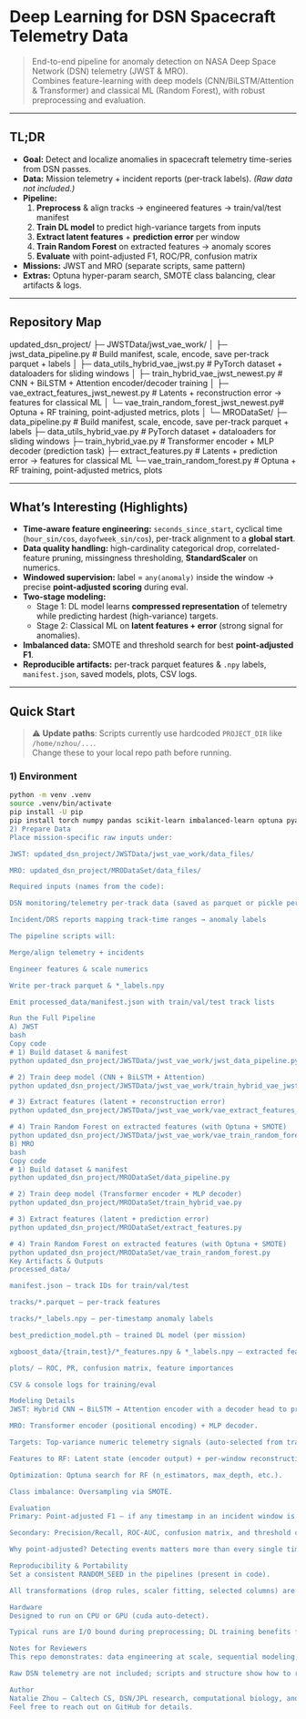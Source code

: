 # Deep Learning for DSN Spacecraft Telemetry Data

> End-to-end pipeline for anomaly detection on NASA Deep Space Network (DSN) telemetry (JWST & MRO).  
> Combines feature-learning with deep models (CNN/BiLSTM/Attention & Transformer) and classical ML (Random Forest), with robust preprocessing and evaluation.

---

## TL;DR

- **Goal:** Detect and localize anomalies in spacecraft telemetry time-series from DSN passes.
- **Data:** Mission telemetry + incident reports (per-track labels). *(Raw data not included.)*
- **Pipeline:**  
  1) **Preprocess** & align tracks → engineered features → train/val/test manifest  
  2) **Train DL model** to predict high-variance targets from inputs  
  3) **Extract latent features** + **prediction error** per window  
  4) **Train Random Forest** on extracted features → anomaly scores  
  5) **Evaluate** with point-adjusted F1, ROC/PR, confusion matrix
- **Missions:** JWST and MRO (separate scripts, same pattern)
- **Extras:** Optuna hyper-param search, SMOTE class balancing, clear artifacts & logs.

---

## Repository Map

updated_dsn_project/
├─ JWSTData/jwst_vae_work/
│ ├─ jwst_data_pipeline.py # Build manifest, scale, encode, save per-track parquet + labels
│ ├─ data_utils_hybrid_vae_jwst.py # PyTorch dataset + dataloaders for sliding windows
│ ├─ train_hybrid_vae_jwst_newest.py # CNN + BiLSTM + Attention encoder/decoder training
│ ├─ vae_extract_features_jwst_newest.py # Latents + reconstruction error → features for classical ML
│ └─ vae_train_random_forest_jwst_newest.py# Optuna + RF training, point-adjusted metrics, plots
│
└─ MRODataSet/
├─ data_pipeline.py # Build manifest, scale, encode, save per-track parquet + labels
├─ data_utils_hybrid_vae.py # PyTorch dataset + dataloaders for sliding windows
├─ train_hybrid_vae.py # Transformer encoder + MLP decoder (prediction task)
├─ extract_features.py # Latents + prediction error → features for classical ML
└─ vae_train_random_forest.py # Optuna + RF training, point-adjusted metrics, plots

---

## What’s Interesting (Highlights)

- **Time-aware feature engineering:** `seconds_since_start`, cyclical time (`hour_sin/cos`, `dayofweek_sin/cos`), per-track alignment to a **global start**.
- **Data quality handling:** high-cardinality categorical drop, correlated-feature pruning, missingness thresholding, **StandardScaler** on numerics.
- **Windowed supervision:** label = `any(anomaly)` inside the window → precise **point-adjusted scoring** during eval.
- **Two-stage modeling:**  
  - Stage 1: DL model learns **compressed representation** of telemetry while predicting hardest (high-variance) targets.  
  - Stage 2: Classical ML on **latent features + error** (strong signal for anomalies).
- **Imbalanced data:** SMOTE and threshold search for best **point-adjusted F1**.
- **Reproducible artifacts:** per-track parquet features & `.npy` labels, `manifest.json`, saved models, plots, CSV logs.

---

## Quick Start

> ⚠️ **Update paths**: Scripts currently use hardcoded `PROJECT_DIR` like `/home/nzhou/...`.  
> Change these to your local repo path before running.

### 1) Environment

```bash
python -m venv .venv
source .venv/bin/activate
pip install -U pip
pip install torch numpy pandas scikit-learn imbalanced-learn optuna pyarrow fastparquet tqdm matplotlib seaborn'''
2) Prepare Data
Place mission-specific raw inputs under:

JWST: updated_dsn_project/JWSTData/jwst_vae_work/data_files/

MRO: updated_dsn_project/MRODataSet/data_files/

Required inputs (names from the code):

DSN monitoring/telemetry per-track data (saved as parquet or pickle per your ingestion)

Incident/DRS reports mapping track-time ranges → anomaly labels

The pipeline scripts will:

Merge/align telemetry + incidents

Engineer features & scale numerics

Write per-track parquet & *_labels.npy

Emit processed_data/manifest.json with train/val/test track lists

Run the Full Pipeline
A) JWST
bash
Copy code
# 1) Build dataset & manifest
python updated_dsn_project/JWSTData/jwst_vae_work/jwst_data_pipeline.py

# 2) Train deep model (CNN + BiLSTM + Attention)
python updated_dsn_project/JWSTData/jwst_vae_work/train_hybrid_vae_jwst_newest.py

# 3) Extract features (latent + reconstruction error)
python updated_dsn_project/JWSTData/jwst_vae_work/vae_extract_features_jwst_newest.py

# 4) Train Random Forest on extracted features (with Optuna + SMOTE)
python updated_dsn_project/JWSTData/jwst_vae_work/vae_train_random_forest_jwst_newest.py
B) MRO
bash
Copy code
# 1) Build dataset & manifest
python updated_dsn_project/MRODataSet/data_pipeline.py

# 2) Train deep model (Transformer encoder + MLP decoder)
python updated_dsn_project/MRODataSet/train_hybrid_vae.py

# 3) Extract features (latent + prediction error)
python updated_dsn_project/MRODataSet/extract_features.py

# 4) Train Random Forest on extracted features (with Optuna + SMOTE)
python updated_dsn_project/MRODataSet/vae_train_random_forest.py
Key Artifacts & Outputs
processed_data/

manifest.json — track IDs for train/val/test

tracks/*.parquet — per-track features

tracks/*_labels.npy — per-timestamp anomaly labels

best_prediction_model.pth — trained DL model (per mission)

xgboost_data/{train,test}/*_features.npy & *_labels.npy — extracted features

plots/ — ROC, PR, confusion matrix, feature importances

CSV & console logs for training/eval

Modeling Details
JWST: Hybrid CNN → BiLSTM → Attention encoder with a decoder head to predict selected targets.

MRO: Transformer encoder (positional encoding) + MLP decoder.

Targets: Top-variance numeric telemetry signals (auto-selected from training split).

Features to RF: Latent state (encoder output) + per-window reconstruction/prediction error (Huber/L1-ish).

Optimization: Optuna search for RF (n_estimators, max_depth, etc.).

Class imbalance: Oversampling via SMOTE.

Evaluation
Primary: Point-adjusted F1 — if any timestamp in an incident window is hit, count whole window as detected.

Secondary: Precision/Recall, ROC-AUC, confusion matrix, and threshold chosen by best point-adjusted F1.

Why point-adjusted? Detecting events matters more than every single timestamp.

Reproducibility & Portability
Set a consistent RANDOM_SEED in the pipelines (present in code).

All transformations (drop rules, scaler fitting, selected columns) are derived only from the training split & serialized alongside outputs.

Hardware
Designed to run on CPU or GPU (cuda auto-detect).

Typical runs are I/O bound during preprocessing; DL training benefits from GPU.

Notes for Reviewers
This repo demonstrates: data engineering at scale, sequential modeling, representation learning, classic + deep hybrid systems, careful evaluation under imbalanced labels, and production-style logging & artifacts.

Raw DSN telemetry are not included; scripts and structure show how to reproduce on similar data.

Author
Natalie Zhou — Caltech CS, DSN/JPL research, computational biology, and applied ML.
Feel free to reach out on GitHub for details.
